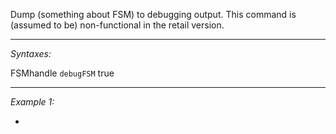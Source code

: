 Dump (something about FSM) to debugging output. This command is (assumed to be) non-functional in the retail version.


---
*Syntaxes:*

FSMhandle `debugFSM` true

---
*Example 1:*

-